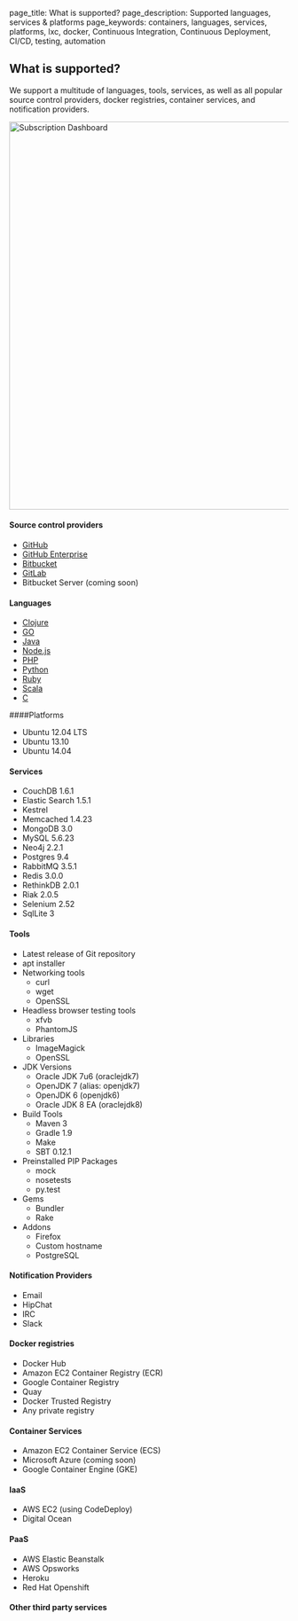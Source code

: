 page_title: What is supported?
page_description: Supported languages, services & platforms
page_keywords: containers, languages, services, platforms, lxc, docker, Continuous Integration, Continuous Deployment, CI/CD, testing, automation

## What is supported?

We support a multitude of languages, tools, services, as well as all popular source control providers, docker registries, container services, and notification providers.

<img src="../images/shippable_end2end.png" alt="Subscription Dashboard" style="width:700px;"/>


#### Source control providers
-  <a href="http://www.github.com" target="_blank">GitHub</a>
-  <a href="http://enterprise.github.com" target="_blank">GitHub Enterprise</a>
-  <a href="http://www.bitbucket.org" target="_blank">Bitbucket</a>
-  <a href="http://www.gitlab.com" target="_blank">GitLab</a>
-   Bitbucket Server (coming soon)

#### Languages

-  [Clojure](ci_languages/#clojure)
-  [GO](ci_languages/#go)
-  [Java](ci_languages/#java)
-  [Node.js](ci_languages/#node)
-  [PHP](ci_languages/#php)
-  [Python](ci_languages/#python)
-  [Ruby](ci_languages/#ruby)
-  [Scala](ci_languages/#scala)
-  [C](ci_languages/#c)

####Platforms
-  Ubuntu 12.04 LTS
-  Ubuntu 13.10
-  Ubuntu 14.04

#### Services
-  CouchDB 1.6.1
-  Elastic Search 1.5.1
-  Kestrel
-  Memcached 1.4.23
-  MongoDB 3.0
-  MySQL 5.6.23
-  Neo4j 2.2.1
-  Postgres 9.4
-  RabbitMQ 3.5.1
-  Redis 3.0.0
-  RethinkDB 2.0.1
-  Riak 2.0.5
-  Selenium 2.52
-  SqlLite 3

#### Tools
-   Latest release of Git repository
-   apt installer
-   Networking tools
    -   curl
    -   wget
    -   OpenSSL
-   Headless browser testing tools
    -   xfvb
    -   PhantomJS
-   Libraries
    -   ImageMagick
    -   OpenSSL
-   JDK Versions
    -   Oracle JDK 7u6 (oraclejdk7)
    -   OpenJDK 7 (alias: openjdk7)
    -   OpenJDK 6 (openjdk6)
    -   Oracle JDK 8 EA (oraclejdk8)
-   Build Tools
    -   Maven 3
    -   Gradle 1.9
    -   Make
    -   SBT 0.12.1
-   Preinstalled PIP Packages
    -   mock
    -   nosetests
    -   py.test
-   Gems
    -   Bundler
    -   Rake
-   Addons
    -   Firefox
    -   Custom hostname
    -   PostgreSQL


#### Notification Providers
- Email
- HipChat
- IRC
- Slack

#### Docker registries
- Docker Hub
- Amazon EC2 Container Registry (ECR)
- Google Container Registry
- Quay
- Docker Trusted Registry
- Any private registry

#### Container Services
- Amazon EC2 Container Service (ECS)
- Microsoft Azure (coming soon)
- Google Container Engine (GKE)

#### IaaS
- AWS EC2 (using CodeDeploy)
- Digital Ocean

#### PaaS
- AWS Elastic Beanstalk
- AWS Opsworks
- Heroku
- Red Hat Openshift

#### Other third party services

